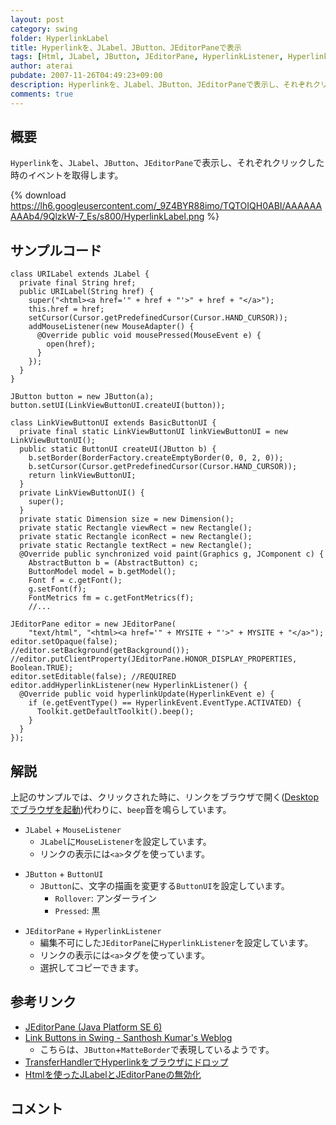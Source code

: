 ```yaml
---
layout: post
category: swing
folder: HyperlinkLabel
title: Hyperlinkを、JLabel、JButton、JEditorPaneで表示
tags: [Html, JLabel, JButton, JEditorPane, HyperlinkListener, Hyperlink]
author: aterai
pubdate: 2007-11-26T04:49:23+09:00
description: Hyperlinkを、JLabel、JButton、JEditorPaneで表示し、それぞれクリックした時のイベントを取得します。
comments: true
---
```

## 概要
`Hyperlink`を、`JLabel`、`JButton`、`JEditorPane`で表示し、それぞれクリックした時のイベントを取得します。

{% download https://lh6.googleusercontent.com/_9Z4BYR88imo/TQTOIQH0ABI/AAAAAAAAAb4/9QlzkW-7_Es/s800/HyperlinkLabel.png %}

## サンプルコード
<pre class="prettyprint"><code>class URILabel extends JLabel {
  private final String href;
  public URILabel(String href) {
    super("&lt;html&gt;&lt;a href='" + href + "'&gt;" + href + "&lt;/a&gt;");
    this.href = href;
    setCursor(Cursor.getPredefinedCursor(Cursor.HAND_CURSOR));
    addMouseListener(new MouseAdapter() {
      @Override public void mousePressed(MouseEvent e) {
        open(href);
      }
    });
  }
}
</code></pre>

<pre class="prettyprint"><code>JButton button = new JButton(a);
button.setUI(LinkViewButtonUI.createUI(button));

class LinkViewButtonUI extends BasicButtonUI {
  private final static LinkViewButtonUI linkViewButtonUI = new LinkViewButtonUI();
  public static ButtonUI createUI(JButton b) {
    b.setBorder(BorderFactory.createEmptyBorder(0, 0, 2, 0));
    b.setCursor(Cursor.getPredefinedCursor(Cursor.HAND_CURSOR));
    return linkViewButtonUI;
  }
  private LinkViewButtonUI() {
    super();
  }
  private static Dimension size = new Dimension();
  private static Rectangle viewRect = new Rectangle();
  private static Rectangle iconRect = new Rectangle();
  private static Rectangle textRect = new Rectangle();
  @Override public synchronized void paint(Graphics g, JComponent c) {
    AbstractButton b = (AbstractButton) c;
    ButtonModel model = b.getModel();
    Font f = c.getFont();
    g.setFont(f);
    FontMetrics fm = c.getFontMetrics(f);
    //...
</code></pre>

<pre class="prettyprint"><code>JEditorPane editor = new JEditorPane(
    "text/html", "&lt;html&gt;&lt;a href='" + MYSITE + "'&gt;" + MYSITE + "&lt;/a&gt;");
editor.setOpaque(false);
//editor.setBackground(getBackground());
//editor.putClientProperty(JEditorPane.HONOR_DISPLAY_PROPERTIES, Boolean.TRUE);
editor.setEditable(false); //REQUIRED
editor.addHyperlinkListener(new HyperlinkListener() {
  @Override public void hyperlinkUpdate(HyperlinkEvent e) {
    if (e.getEventType() == HyperlinkEvent.EventType.ACTIVATED) {
      Toolkit.getDefaultToolkit().beep();
    }
  }
});
</code></pre>

## 解説
上記のサンプルでは、クリックされた時に、リンクをブラウザで開く([Desktopでブラウザを起動](http://ateraimemo.com/Swing/Desktop.html))代わりに、`beep`音を鳴らしています。

- `JLabel` + `MouseListener`
    - `JLabel`に`MouseListener`を設定しています。
    - リンクの表示には`<a>`タグを使っています。

<!-- dummy comment line for breaking list -->

- `JButton` + `ButtonUI`
    - `JButton`に、文字の描画を変更する`ButtonUI`を設定しています。
        - `Rollover`: アンダーライン
        - `Pressed`: 黒

<!-- dummy comment line for breaking list -->

- `JEditorPane` + `HyperlinkListener`
    - 編集不可にした`JEditorPane`に`HyperlinkListener`を設定しています。
    - リンクの表示には`<a>`タグを使っています。
    - 選択してコピーできます。

<!-- dummy comment line for breaking list -->

## 参考リンク
- [JEditorPane (Java Platform SE 6)](http://docs.oracle.com/javase/jp/6/api/javax/swing/JEditorPane.html)
- [Link Buttons in Swing - Santhosh Kumar's Weblog](http://www.jroller.com/santhosh/entry/link_buttons_in_swing)
    - こちらは、`JButton`+`MatteBorder`で表現しているようです。
- [TransferHandlerでHyperlinkをブラウザにドロップ](http://ateraimemo.com/Swing/DraggableLinkButton.html)
- [Htmlを使ったJLabelとJEditorPaneの無効化](http://ateraimemo.com/Swing/DisabledHtmlLabel.html)

<!-- dummy comment line for breaking list -->

## コメント
